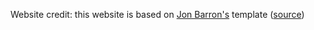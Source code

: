 Website credit: this website is based on [Jon Barron's](https://jonbarron.info/) template ([source](https://github.com/jonbarron/website))